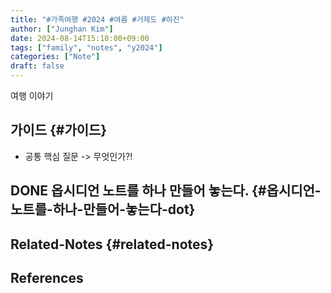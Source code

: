 ```yaml
---
title: "#가족여행 #2024 #여름 #거제도 #하진"
author: ["Junghan Kim"]
date: 2024-08-14T15:10:00+09:00
tags: ["family", "notes", "y2024"]
categories: ["Note"]
draft: false
---
```


여행 이야기


## 가이드 {#가이드}

-   공통 핵심 질문 -&gt; 무엇인가?!


## <span class="org-todo done DONE">DONE</span> 옵시디언 노트를 하나 만들어 놓는다. {#옵시디언-노트를-하나-만들어-놓는다-dot}


## Related-Notes {#related-notes}

## References

<style>.csl-entry{text-indent: -1.5em; margin-left: 1.5em;}</style><div class="csl-bib-body">
</div>
